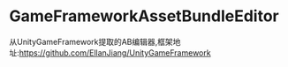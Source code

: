 # GameFrameworkAssetBundleEditor
从UnityGameFramework提取的AB编辑器,框架地址:https://github.com/EllanJiang/UnityGameFramework
